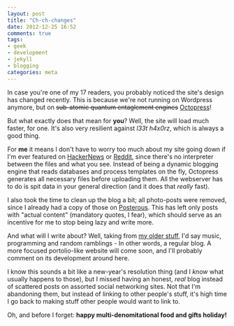 ```yaml
---
layout: post
title: "Ch-ch-changes"
date: 2012-12-25 16:52
comments: true
tags:
- geek
- development
- jekyll
- blogging
categories: meta
---
```


In case you're one of my 17 readers, you probably noticed the site's
design has changed recently. This is because we're not running on
Wordpress anymore, but on <strike>sub-atomic quantum entaglement
engines</strike> [Octopress](http://octopress.org/)!

But what exactly does that mean for **you**? Well, the site will load
much faster, for one. It's also very resilient against _l33t h4x0rz_,
which is always a good thing.

For **me** it means I don't have to worry too much about my site going
down if I'm ever featured on [HackerNews](http://news.ycombinator.com)
or [Reddit](http://reddit.com), since there's no interpreter between the
files and what you see. Instead of being a dynamic blogging engine that
reads databases and process templates on the fly, Octopress generates
all necessary files before uploading them. All the webserver has to do
is spit data in your general direction (and it does that *really* fast).

I also took the time to clean up the blog a bit; all photo-posts were
removed, since I already had a copy of those on
[Posterous](http://fzero.posterous.com). This has left only posts with
"actual content" (mandatory quotes, I fear), which should serve as an
incentive for me to stop being lazy and write more.

And what will I write about? Well, taking from 
[my older stuff](/blog/archives), I'd say music, programming and random
ramblings - In other words, a regular blog. A more focused portolio-like
website will come soon, and I'll probably comment on its development
around here.

I know this sounds a bit like a new-year's resolution thing (and I
_know_ what usually happens to those), but I missed having an honest,
*real* blog instead of scattered posts on assorted social networking
sites. Not that I'm abandoning them, but instead of linking to other
people's stuff, it's high time I go back to making stuff other people
would want to link to.

Oh, and before I forget: **happy multi-denomitational food and gifts
holiday!**
